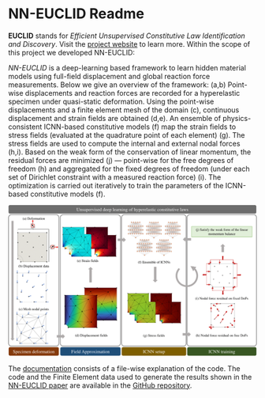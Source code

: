# NN-EUCLID Readme

**EUCLID** stands for *Efficient Unsupervised Constitutive Law Identification and Discovery*. Visit the [project website](https://euclid-code.github.io/) to learn more. Within the scope of this project we developed NN-EUCLID:


*NN-EUCLID* is a deep-learning based framework to learn hidden material models using full-field displacement and global reaction force measurements. Below we give an overview of the framework: (a,b) Point-wise displacements and reaction forces are recorded for a hyperelastic specimen under quasi-static deformation. Using the point-wise displacements and a finite element mesh of the domain (c), continuous displacement and strain fields are obtained (d,e). An ensemble of physics-consistent ICNN-based constitutive models (f) map the strain fields to stress fields (evaluated at the quadrature point of each element) (g). The stress fields are used to compute the internal and external nodal forces (h,i). Based on the weak form of the conservation of linear momentum, the residual forces are minimized (j) — point-wise for the free degrees of freedom (h) and aggregated for the fixed degrees of freedom (under each set of Dirichlet constraint with a measured reaction force) (i). The optimization is carried out iteratively to train the parameters of the ICNN-based constitutive models (f).

![NN-EUCLID](NN-EUCLID_schematic.png)

The [documentation](https://euclid-code.github.io/EUCLID-hyperelasticity-NN/mkdocs/site/) consists of a file-wise explanation of the code. The code and the Finite Element data used to generate the results shown in the [NN-EUCLID paper](https://doi.org/10.1016/j.jmps.2022.105076) are available in the [GitHub repository](https://github.com/EUCLID-code/EUCLID-hyperelasticity-NN).
